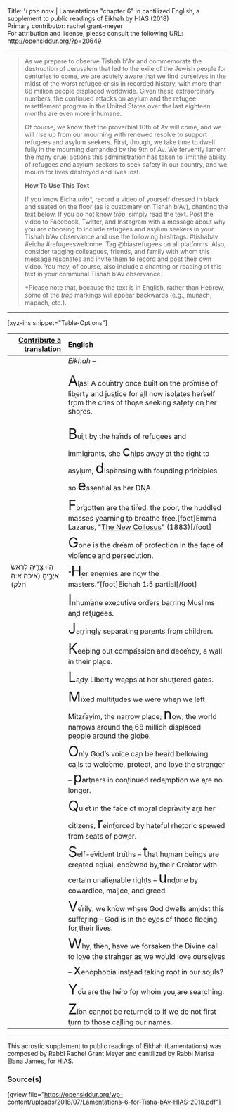 <html>
<head></head>
<body>
Title: איכה פרק ו׳ | Lamentations "chapter 6" in cantilized English, a supplement to public readings of Eikhah by HIAS (2018)<br />
Primary contributor: rachel.grant-meyer<br />
For attribution and license, please consult the following URL: <a href="http://opensiddur.org/?p=20649">http://opensiddur.org/?p=20649</a>
<p />
<hr />

<blockquote>As we prepare to observe Tishah b'Av and commemorate the destruction of Jerusalem that led to the exile of the Jewish people for centuries to come, we are acutely aware that we find ourselves in the midst of the worst refugee crisis in recorded history, with more than 68 million people displaced worldwide. Given these extraordinary numbers, the continued attacks on asylum and the refugee resettlement program in the United States over the last eighteen months are even more inhumane.

Of course, we know that the proverbial 10th of Av will come, and we will rise up from our mourning with renewed resolve to support refugees and asylum seekers. First, though, we take time to dwell fully in the mourning demanded by the 9th of Av. We fervently lament the many cruel actions this administration has taken to limit the ability of refugees and asylum seekers to seek safety in our country, and we mourn for lives destroyed and lives lost.

<strong>How To Use This Text</strong>

If you know Eicha <em>trōp</em>*, record a video of yourself dressed in black and seated on the floor (as is customary on Tishah b'Av), chanting the text below. If you do not know <em>trōp</em>, simply read the text. Post the video to Facebook, Twitter, and Instagram with a message about why you are choosing to include refugees and asylum seekers in your Tishah b'Av observance and use the following hashtags: #tishabav #eicha #refugeeswelcome. Tag @hiasrefugees on all platforms. Also, consider tagging colleagues, friends, and family with whom this message resonates and invite them to record and post their own video. You may, of course, also include a chanting or reading of this text in your communal Tishah b'Av observance.

*Please note that, because the text is in English, rather than Hebrew, some of the <em>trōp</em> markings will appear backwards (e.g., munach, mapach, etc.).</blockquote>

<hr />

[xyz-ihs snippet="Table-Options"]<table style="margin-left: auto; margin-right: auto;" class="draggable">
<thead><tr><th id="x" style="text-align: right;"><a href="/translate/" target="_blank" rel="noopener">Contribute a translation</a></th><th style="text-align: left;">English</th></tr></thead>
<tbody>
<tr><td style="vertical-align:top;">
<div class="liturgy" lang="he">

</span></div></td>
 
<td style="vertical-align:top;">
<div class="english" lang="en">
<em>Eikhah</em> – 

<span style="font-size: xx-large;">A</span>l֣as! A cou֝ntry once bui֙lt on the pro֗mise of lib֖erty and jus֥tice for a֑ll
now isol֤ates her֝self fr֣om the cri֔es of tho֖se seeking saf֥ety on֣  her shoֽres.
</div></td></tr>


<tr><td style="vertical-align:top;">
<div class="liturgy" lang="he">

</span></div></td>
 
<td style="vertical-align:top;">
<div class="english" lang="en">
<span style="font-size: xx-large;">B</span>ui֤lt by the ha֝nds of ref֣ugees and immig֔rants, she
<span style="font-size: xx-large;">c</span>h֖ips aw֥ay at the r֖ight to asyl֑um,
<span style="font-size: xx-large;">d</span>isp֝ensing with fou֣nding prin֔ciples so
<span style="font-size: xx-large;">e</span>ss֖ential as her DNֽA.
</div></td></tr>


<tr><td style="vertical-align:top;">
<div class="liturgy" lang="he">

</span></div></td>
 
<td style="vertical-align:top;">
<div class="english" lang="en">
<span style="font-size: xx-large;">F</span>or֝gotten are the tir֙ed, the po֗or, the hu֖ddled masses yea֥rning t֣o breathe frֽee.[foot]Emma Lazarus, "<a href="https://opensiddur.org/prayers/special-days/secular-national/july-4th/the-new-collosus-by-emma-lazarus-1883-yiddish-translation-by-rachel-kirsch-holtman-1938/">The New Collosus</a>" (1883)[/foot]
</div></td></tr>


<tr><td style="vertical-align:top;">
<div class="liturgy" lang="he">

</span></div></td>
 
<td style="vertical-align:top;">
<div class="english" lang="en">
<span style="font-size: xx-large;">G</span>֝one is the dre֙am of prot֗ection in the fa֤ce of viol֝ence a֣nd persec֔ution.
</div></td></tr>


<tr><td style="vertical-align:top;">
<div class="liturgy" lang="he">
הָי֨וּ צָרֶ֤יהָ לְרֹאשׁ֙ אֹיְבֶ֣יהָ <span class="citation">(איכה א:ה חלק)</span>
</span></div></td>
 
<td style="vertical-align:top;">
<div class="english" lang="en">
“<span style="font-size: xx-large;">H</span>֖er ene֥mies are no֖w the mastֽers.”[foot]Eichah 1:5 partial[/foot]
</div></td></tr>


<tr><td style="vertical-align:top;">
<div class="liturgy" lang="he">

</span></div></td>
 
<td style="vertical-align:top;">
<div class="english" lang="en">
<span style="font-size: xx-large;">I</span>nhum֝ane exe֤cutive ord֝ers bar֖ring Mus֥lims an֣d ref֑ugees.
</div></td></tr>


<tr><td style="vertical-align:top;">
<div class="liturgy" lang="he">

</span></div></td>
 
<td style="vertical-align:top;">
<div class="english" lang="en">
<span style="font-size: xx-large;">J</span>ar֛ringly sepa֖rating par֥ents fro֣m childֽren.
</div></td></tr>


<tr><td style="vertical-align:top;">
<div class="liturgy" lang="he">

</span></div></td>
 
<td style="vertical-align:top;">
<div class="english" lang="en">
<span style="font-size: xx-large;">K</span>ee֝ping out compa֙ssion and dece֗ncy, a w֖all in their pla֑ce.
</div></td></tr>


<tr><td style="vertical-align:top;">
<div class="liturgy" lang="he">

</span></div></td>
 
<td style="vertical-align:top;">
<div class="english" lang="en">
<span style="font-size: xx-large;">L</span>a֖dy Liberty we֥eps at her shut֖tered gatֽes.
</div></td></tr>


<tr><td style="vertical-align:top;">
<div class="liturgy" lang="he">

</span></div></td>
 
<td style="vertical-align:top;">
<div class="english" lang="en">
<span style="font-size: xx-large;">M</span>i֝xed multit֤udes we we֝re whe֣n we left Mitzr֗ayim, the nar֖row pla֑ce;
<span style="font-size: xx-large;">n</span>o֛w, the world narr֤ows around the֣  68 millio֔n disp֖laced pe֥ople aro֣und the gloֽbe.
</div></td></tr>


<tr><td style="vertical-align:top;">
<div class="liturgy" lang="he">

</span></div></td>
 
<td style="vertical-align:top;">
<div class="english" lang="en">
<span style="font-size: xx-large;">O</span>n֝ly Go֤d’s voi֝ce ca֣n be hea֔rd bello֝wing ca֣lls to welc֔ome, pro֖tect, and lo֥ve the stra֑nger –
<span style="font-size: xx-large;">p</span>art֛ners in con֖tinued rede֥mption we a֣re no longeֽr.
</div></td></tr>


<tr><td style="vertical-align:top;">
<div class="liturgy" lang="he">

</span></div></td>
 
<td style="vertical-align:top;">
<div class="english" lang="en">
<span style="font-size: xx-large;">Q</span>uie֗t in the fa֝ce of mo֣ral depr֔avity ar֖e her citiz֑ens,
<span style="font-size: xx-large;">r</span>einf֛orced by hat֖eful rhe֥toric spe֖wed from se֖ats of powֽer.
</div></td></tr>


<tr><td style="vertical-align:top;">
<div class="liturgy" lang="he">

</span></div></td>
 
<td style="vertical-align:top;">
<div class="english" lang="en">
<span style="font-size: xx-large;">S</span>elf-e֝vident tru֙ths –
<span style="font-size: xx-large;">t</span>hat hu֤man bei֝ngs are cre֣ated eq֔ual, end֝owed by֣  their Cre֔ator w֖ith cer֥tain unalie֣nable righ֑ts –
<span style="font-size: xx-large;">u</span>nd֖one by cowa֥rdice, mal֣ice, and greֽed.
</div></td></tr>


<tr><td style="vertical-align:top;">
<div class="liturgy" lang="he">

</span></div></td>
 
<td style="vertical-align:top;">
<div class="english" lang="en">
<span style="font-size: xx-large;">V</span>e֗rily, we kn֝ow wh֣ere God dw֔ells am֖idst this suffe֑ring –
Go֛d is in the ey֖es of those flee֥ing for֣  their liveֽs.
</div></td></tr>


<tr><td style="vertical-align:top;">
<div class="liturgy" lang="he">

</span></div></td>
 
<td style="vertical-align:top;">
<div class="english" lang="en">
<span style="font-size: xx-large;">W</span>hy, th֝en, hav֤e we forsa֝ken the D֣ivine call to lo֤ve the stra֝nger as֣  we wo֔uld lo֖ve ourse֑lves –
<span style="font-size: xx-large;">x</span>enop֖hobia inst֥ead taking ro֖ot in our soֽuls?
</div></td></tr>


<tr><td style="vertical-align:top;">
<div class="liturgy" lang="he">

</span></div></td>
 
<td style="vertical-align:top;">
<div class="english" lang="en">
<span style="font-size: xx-large;">Y</span>o֝u are the he֙ro fo֣r who֔m you֣  are sear֑ching:
</div></td></tr>


<tr><td style="vertical-align:top;">
<div class="liturgy" lang="he">

</span></div></td>
 
<td style="vertical-align:top;">
<div class="english" lang="en">
<span style="font-size: xx-large;">Z</span>i֝on can֤not be returne֝d to if we֖  do not first t֥urn to those ca֣lling our naֽmes.
</div></td></tr>
</tbody></table>

<hr />

This acrostic supplement to public readings of Eikhah (Lamentations) was composed by Rabbi Rachel Grant Meyer and cantilized by Rabbi Marisa Elana James, for <a href="http://hias.org">HIAS</a>.


<h3>Source(s)</h3>

[gview file="https://opensiddur.org/wp-content/uploads/2018/07/Lamentations-6-for-Tisha-bAv-HIAS-2018.pdf"]
</body>
</html>